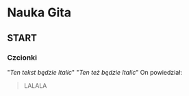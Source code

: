 # Nauka Gita

## START

### Czcionki

"*Ten tekst będzie Italic*"
"_Ten też będzie Italic_"
On powiedział:
>LALALA
